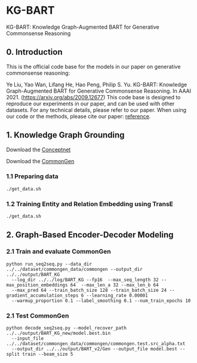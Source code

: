 # KG-BART
KG-BART: Knowledge Graph-Augmented BART for Generative Commonsense Reasoning

## 0. Introduction
This is the official code base for the models in our paper on generative commonsense reasoning:

Ye Liu, Yao Wan, Lifang He, Hao Peng, Philip S. Yu. KG-BART: Knowledge Graph-Augmented BART for Generative Commonsense Reasoning. In AAAI 2021. (https://arxiv.org/abs/2009.12677) This code base is designed to reproduce our experiments in our paper, and can be used with other datasets. For any technical details, please refer to our paper.
When using our code or the methods, please cite our paper: [reference](https://arxiv.org/abs/2009.12677).

## 1. Knowledge Graph Grounding
Download the [Conceptnet](https://github.com/commonsense/conceptnet5/wiki/Downloads)

Download the [CommonGen](https://drive.google.com/drive/folders/1sOuSY4ZeXsf1vYbPumiQxg2Pr1CECJNk?usp=sharing)

### 1.1 Preparing data 
```
./get_data.sh
```
### 1.2 Training Entity and Relation Embedding using TransE
```
./get_data.sh
```
## 2. Graph-Based Encoder-Decoder Modeling

### 2.1 Train and evaluate CommonGen
```
python run_seq2seq.py --data_dir  ../../dataset/commongen_data/commongen --output_dir ../../output/BART_KG  
  --log_dir ../../log/BART_KG --fp16  --max_seq_length 32 --max_position_embeddings 64  --max_len_a 32 --max_len_b 64  
  --max_pred 64 --train_batch_size 128 --train_batch_size 24 --gradient_accumulation_steps 6 --learning_rate 0.00001
  --warmup_proportion 0.1 --label_smoothing 0.1 --num_train_epochs 10
```
### 2.1 Test CommonGen
```
python decode_seq2seq.py --model_recover_path ../../output/BART_KG_new/model.best.bin 
  --input_file ../../dataset/commongen_data/commongen/commongen.test.src_alpha.txt 
  --output_dir ../../output/BART_v2/Gen --output_file model.best --split train --beam_size 5
```
